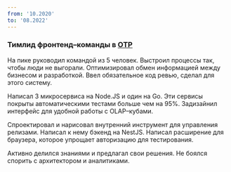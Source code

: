 ```yaml
---
from: '10.2020'
to: '08.2022'
---
```


### Тимлид фронтенд–команды в [ОТР](https://otr.ru/)

На пике руководил командой из 5 человек. Выстроил процессы так, чтобы люди не выгорали. Оптимизировал обмен информацией между бизнесом и разработкой. Ввел обязательное код ревью, сделал для этого систему.

Написал 3 микросервиса на Node.JS и один на Go. Эти сервисы покрыты автоматическими тестами больше чем на 95%. Задизайнил интерфейс для удобной работы с OLAP–кубами.

Спроектировал и нарисовал внутренний инструмент для управления релизами. Написал к нему бэкенд на NestJS. Написал расширение для браузера, которое упрощает авторизацию для тестирования.

Активно делился знаниями и предлагал свои решения. Не боялся спорить с архитектором и аналитиками.
